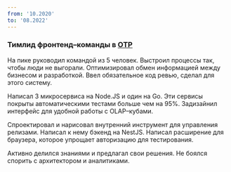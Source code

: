 ```yaml
---
from: '10.2020'
to: '08.2022'
---
```


### Тимлид фронтенд–команды в [ОТР](https://otr.ru/)

На пике руководил командой из 5 человек. Выстроил процессы так, чтобы люди не выгорали. Оптимизировал обмен информацией между бизнесом и разработкой. Ввел обязательное код ревью, сделал для этого систему.

Написал 3 микросервиса на Node.JS и один на Go. Эти сервисы покрыты автоматическими тестами больше чем на 95%. Задизайнил интерфейс для удобной работы с OLAP–кубами.

Спроектировал и нарисовал внутренний инструмент для управления релизами. Написал к нему бэкенд на NestJS. Написал расширение для браузера, которое упрощает авторизацию для тестирования.

Активно делился знаниями и предлагал свои решения. Не боялся спорить с архитектором и аналитиками.
